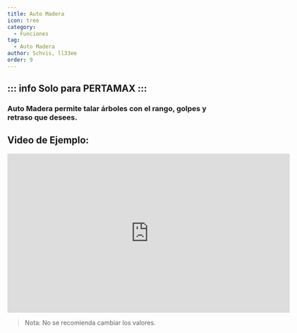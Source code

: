 ```yaml
---
title: Auto Madera
icon: tree
category:
  - Funciones
tag:
  - Auto Madera
author: Schvis, ll33ee
order: 9
---
```

::: info Solo para PERTAMAX
:::
---
### Auto Madera permite talar árboles con el rango, golpes y retraso que desees.

## Video de Ejemplo:

<div class="iframe-container"><iframe width="640" height="360" src="https://www.youtube.com/embed/v95_NOxc4do?list=PL5eI1Tb64p56g27qfYk7VuFTz4FK6YrKa" title="Korepi - Auto Tree Farm" frameborder="0" allow="accelerometer; autoplay; clipboard-write; encrypted-media; gyroscope; picture-in-picture; web-share" allowfullscreen></iframe></div>

> Nota: No se recomienda cambiar los valores.
